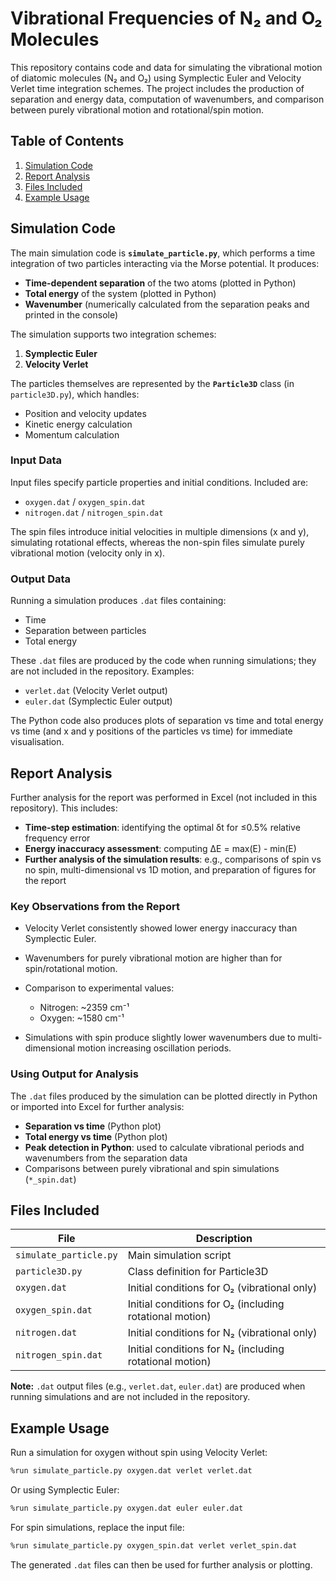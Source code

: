 # Vibrational Frequencies of N₂ and O₂ Molecules

This repository contains code and data for simulating the vibrational motion of diatomic molecules (N₂ and O₂) using Symplectic Euler and Velocity Verlet time integration schemes. The project includes the production of separation and energy data, computation of wavenumbers, and comparison between purely vibrational motion and rotational/spin motion.

## Table of Contents

1. [Simulation Code](#simulation-code)
2. [Report Analysis](#report-analysis)
3. [Files Included](#files-included)
4. [Example Usage](#example-usage)


## Simulation Code

The main simulation code is **`simulate_particle.py`**, which performs a time integration of two particles interacting via the Morse potential. It produces:

* **Time-dependent separation** of the two atoms (plotted in Python)
* **Total energy** of the system (plotted in Python)
* **Wavenumber** (numerically calculated from the separation peaks and printed in the console)

The simulation supports two integration schemes:

1. **Symplectic Euler**
2. **Velocity Verlet**

The particles themselves are represented by the **`Particle3D`** class (in `particle3D.py`), which handles:

* Position and velocity updates
* Kinetic energy calculation
* Momentum calculation

### Input Data

Input files specify particle properties and initial conditions. Included are:

* `oxygen.dat` / `oxygen_spin.dat`
* `nitrogen.dat` / `nitrogen_spin.dat`

The spin files introduce initial velocities in multiple dimensions (x and y), simulating rotational effects, whereas the non-spin files simulate purely vibrational motion (velocity only in x).

### Output Data

Running a simulation produces `.dat` files containing:

* Time
* Separation between particles
* Total energy

These `.dat` files are produced by the code when running simulations; they are not included in the repository. Examples:

* `verlet.dat` (Velocity Verlet output)
* `euler.dat` (Symplectic Euler output)

The Python code also produces plots of separation vs time and total energy vs time (and x and y positions of the particles vs time) for immediate visualisation.


## Report Analysis

Further analysis for the report was performed in Excel (not included in this repository). This includes:

* **Time-step estimation**: identifying the optimal δt for ≤0.5% relative frequency error
* **Energy inaccuracy assessment**: computing ΔE = max(E) - min(E)
* **Further analysis of the simulation results**: e.g., comparisons of spin vs no spin, multi-dimensional vs 1D motion, and preparation of figures for the report

### Key Observations from the Report

* Velocity Verlet consistently showed lower energy inaccuracy than Symplectic Euler.

* Wavenumbers for purely vibrational motion are higher than for spin/rotational motion.

* Comparison to experimental values:

  * Nitrogen: ~2359 cm⁻¹
  * Oxygen: ~1580 cm⁻¹

* Simulations with spin produce slightly lower wavenumbers due to multi-dimensional motion increasing oscillation periods.

### Using Output for Analysis

The `.dat` files produced by the simulation can be plotted directly in Python or imported into Excel for further analysis:

* **Separation vs time** (Python plot)
* **Total energy vs time** (Python plot)
*  **Peak detection in Python**: used to calculate vibrational periods and wavenumbers from the separation data
* Comparisons between purely vibrational and spin simulations (`*_spin.dat`)

## Files Included

| File                   | Description                                             |
| ---------------------- | ------------------------------------------------------- |
| `simulate_particle.py` | Main simulation script                                  |
| `particle3D.py`        | Class definition for Particle3D                         |
| `oxygen.dat`           | Initial conditions for O₂ (vibrational only)            |
| `oxygen_spin.dat`      | Initial conditions for O₂ (including rotational motion) |
| `nitrogen.dat`         | Initial conditions for N₂ (vibrational only)            |
| `nitrogen_spin.dat`    | Initial conditions for N₂ (including rotational motion) |

**Note:** `.dat` output files (e.g., `verlet.dat`, `euler.dat`) are produced when running simulations and are not included in the repository.


## Example Usage

Run a simulation for oxygen without spin using Velocity Verlet:

```bash
%run simulate_particle.py oxygen.dat verlet verlet.dat
```

Or using Symplectic Euler:

```bash
%run simulate_particle.py oxygen.dat euler euler.dat
```

For spin simulations, replace the input file:

```bash
%run simulate_particle.py oxygen_spin.dat verlet verlet_spin.dat
```

The generated `.dat` files can then be used for further analysis or plotting.
